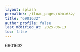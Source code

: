 ```yaml
---
layout: splash
permalink: /float_pages/6901632/
title: "6901632"
author_profile: false
last_modified_at: 2025-06-13
toc: false
---
```

 
6901632
